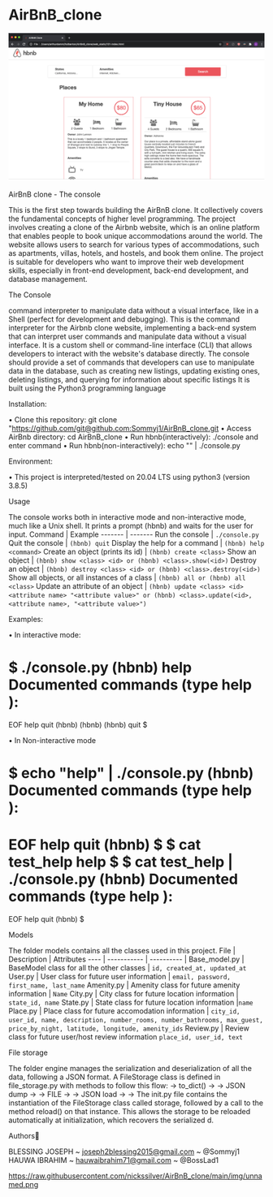 # AirBnB_clone
<img src="https://raw.githubusercontent.com/nickssilver/AirBnB_clone/main/img/hbnb_screenshot.png" alt="cover" />

AirBnB clone - The console

This is the first step towards building the AirBnB clone. It collectively covers the fundamental concepts of higher level programming.
The project involves creating a clone of the Airbnb website, which is an online platform that enables people to book unique accommodations around the world.
The website allows users to search for various types of accommodations, such as apartments, villas, hotels, and hostels, and book them online.
The project is suitable for developers who want to improve their web development skills, especially in front-end development, back-end development, and database management.


The Console

command interpreter to manipulate data without a visual interface, like in a Shell (perfect for development and debugging).
This is the command interpreter for the Airbnb clone website, implementing a back-end system that can interpret user commands and manipulate data without a visual interface.
It is a custom shell or command-line interface (CLI) that allows developers to interact with the website's database directly.
The console should provide a set of commands that developers can use to manipulate data in the database, such as creating new listings, updating existing ones, deleting listings, and querying for information about specific listings
It is built using the Python3 programming language


Installation:

•	Clone this repository: git clone "https://github.com/git@github.com:Sommyj1/AirBnB_clone.git
•	Access AirBnb directory: cd AirBnB_clone
•	Run hbnb(interactively): ./console and enter command
•	Run hbnb(non-interactively): echo "<command>" | ./console.py


Environment:

•	This project is interpreted/tested on 20.04 LTS using python3 (version 3.8.5)


Usage

The console works both in interactive mode and non-interactive mode, much like a Unix shell. It prints a prompt (hbnb) and waits for the user for input.
Command | Example
------- | -------
Run the console | ```./console.py```
Quit the console | ```(hbnb) quit```
Display the help for a command | ```(hbnb) help <command>```
Create an object (prints its id) | ```(hbnb) create <class>```
Show an object | ```(hbnb) show <class> <id> or (hbnb) <class>.show(<id>)```
Destroy an object | ```(hbnb) destroy <class> <id> or (hbnb) <class>.destroy(<id>)```
Show all objects, or all instances of a class | ```(hbnb) all or (hbnb) all <class>```
Update an attribute of an object | ```(hbnb) update <class> <id> <attribute name> "<attribute value>" or (hbnb) <class>.update(<id>, <attribute name>, "<attribute value>")```

Examples:

•	In interactive mode:

$ ./console.py
(hbnb) help
Documented commands (type help <topic>):
========================================
EOF  help  quit
(hbnb)
(hbnb)
(hbnb) quit
$

•	In Non-interactive mode

$ echo "help" | ./console.py
(hbnb)
Documented commands (type help <topic>):
========================================
EOF  help  quit
(hbnb)
$
$ cat test_help
help
$
$ cat test_help | ./console.py
(hbnb)
Documented commands (type help <topic>):
========================================
EOF  help  quit
(hbnb)
$


Models

The folder models contains all the classes used in this project.
File | Description | Attributes
---- | ----------- | ---------- |
Base_model.py | BaseModel class for all the other classes | ```id, created_at, updated_at```
User.py | User class for future user information | ```email, password, first_name, last_name```
Amenity.py | Amenity class for future amenity information | ```Name```
City.py | City class for future location information | ```state_id, name```
State.py | State class for future location information |```name```
Place.py | Place class for future accomodation information | ```city_id, user_id, name, description, number_rooms, number_bathrooms, max_guest, price_by_night, latitude, longitude, amenity_ids```
Review.py | Review class for future user/host review information  ```place_id, user_id, text```
  
  File storage
  
  The folder engine manages the serialization and deserialization of all the data, following a JSON format.
A FileStorage class is defined in file_storage.py with methods to follow this flow: <object> -> to_dict() -> <dictionary> -> JSON dump -> <json string> -> FILE -> <json string> -> JSON load -> <dictionary> -> <object>
The init.py file contains the instantiation of the FileStorage class called storage, followed by a call to the method reload() on that instance. This allows the storage to be reloaded automatically at initialization, which recovers the serialized d.

  
  Authors📜
  
 BLESSING JOSEPH ~  joseph2blessing2015@gmail.com ~ @Sommyj1
 HAUWA IBRAHIM ~ hauwaibrahim71@gmail.com ~ @BossLad1
  
  https://raw.githubusercontent.com/nickssilver/AirBnB_clone/main/img/unnamed.png

  
